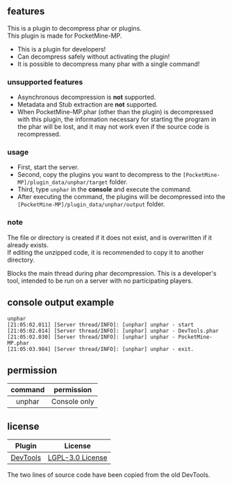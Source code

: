 ## features
This is a plugin to decompress phar or plugins.  
This plugin is made for PocketMine-MP.  
- This is a plugin for developers!
- Can decompress safely without activating the plugin!
- It is possible to decompress many phar with a single command!
### unsupported features
- Asynchronous decompression is **not** supported.  
- Metadata and Stub extraction are **not** supported.  
- When PocketMine-MP.phar (other than the plugin) is decompressed with this plugin, the information necessary for starting the program in the phar will be lost, and it may not work even if the source code is recompressed.  
### usage
- First, start the server.
- Second, copy the plugins you want to decompress to the `[PocketMine-MP]/plugin_data/unphar/target` folder.
- Third, type `unphar` in the **console** and execute the command.
- After executing the command, the plugins will be decompressed into the `[PocketMine-MP]/plugin_data/unphar/output` folder.
### note
The file or directory is created if it does not exist, and is overwritten if it already exists.  
If editing the unzipped code, it is recommended to copy it to another directory.  

Blocks the main thread during phar decompression.
This is a developer's tool, intended to be run on a server with no participating players.
## console output example
```
unphar
[21:05:02.011] [Server thread/INFO]: [unphar] unphar - start
[21:05:02.014] [Server thread/INFO]: [unphar] unphar - DevTools.phar
[21:05:02.030] [Server thread/INFO]: [unphar] unphar - PocketMine-MP.phar
[21:05:03.984] [Server thread/INFO]: [unphar] unphar - exit.
```
## permission
| command | permission |
|:---:|:---:|
| unphar | Console only |
## license
| Plugin | License |
|:---:|:---:|
| [DevTools](https://github.com/pmmp/DevTools) | [LGPL-3.0 License](https://github.com/pmmp/DevTools/blob/master/LICENSE) |

The two lines of source code have been copied from the old DevTools.
